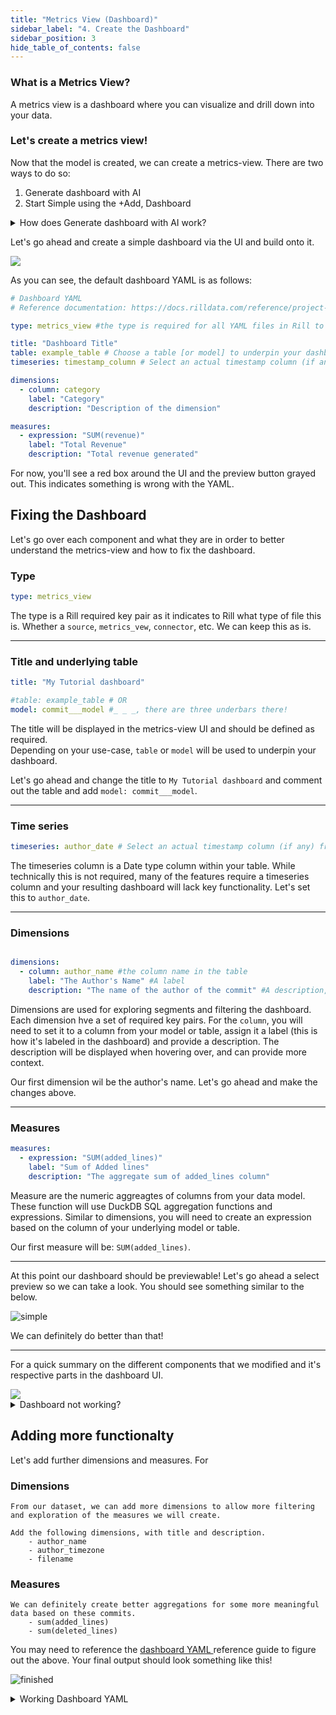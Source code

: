```yaml
---
title: "Metrics View (Dashboard)"
sidebar_label: "4. Create the Dashboard"
sidebar_position: 3
hide_table_of_contents: false
---
```


### What is a Metrics View? 

A metrics view is a dashboard where you can visualize and drill down into your data.

### Let's create a metrics view!

Now that the model is created, we can create a metrics-view. There are two ways to do so:
1. Generate dashboard with AI
2. Start Simple using the +Add, Dashboard 

<details>
  <summary>How does Generate dashboard with AI work?</summary>
  
    We send a set of YAML and project files to GPT-4o to suggest the dimensions, measures, and various other key pairs for your dashboard. 
</details>

Let's go ahead and create a simple dashboard via the UI and build onto it. 

<img src = '/img/tutorials/102/Add-Dashboard.gif' class='rounded-gif' />
<br />


As you can see, the default dashboard YAML is as follows:

```yaml
# Dashboard YAML
# Reference documentation: https://docs.rilldata.com/reference/project-files/dashboards

type: metrics_view #the type is required for all YAML files in Rill to define the type

title: "Dashboard Title"
table: example_table # Choose a table [or model] to underpin your dashboard / 
timeseries: timestamp_column # Select an actual timestamp column (if any) from your table

dimensions:
  - column: category
    label: "Category"
    description: "Description of the dimension"

measures:
  - expression: "SUM(revenue)"
    label: "Total Revenue"
    description: "Total revenue generated"

```

For now, you'll see a red box around the UI and the preview button grayed out. This indicates something is wrong with the YAML. 


## Fixing the Dashboard
Let's go over each component and what they are in order to better understand the metrics-view and how to fix the dashboard.

### Type ###

```yaml
type: metrics_view
```
The type is a Rill required key pair as it indicates to Rill what type of file this is. Whether a `source`, `metrics_vew`, `connector`, etc. We can keep this as is.

---

### Title and underlying table ###
```yaml
title: "My Tutorial dashboard"

#table: example_table # OR
model: commit___model #_ _ _, there are three underbars there!
```
The title will be displayed in the metrics-view UI and should be defined as required. <br />
Depending on your use-case, `table` or `model` will be used to underpin your dashboard.<br />

Let's go ahead and change the title to `My Tutorial dashboard` and comment out the table and add `model: commit___model`.


---

### Time series ###
```yaml
timeseries: author_date # Select an actual timestamp column (if any) from your table
```
The timeseries column is a Date type column within your table. While technically this is not required, many of the features require a timeseries column and your resulting dashboard will lack key functionality. Let's set this to `author_date`.

---
### Dimensions ###
```yaml

dimensions:
  - column: author_name #the column name in the table
    label: "The Author's Name" #A label
    description: "The name of the author of the commit" #A description, displayed when hovered over dimension

```
Dimensions are used for exploring segments and filtering the dashboard. Each dimension hve a set of required key pairs. For the `column`, you will need to set it to a column from your model or table, assign it a label (this is how it's labeled in the dashboard) and provide a description. The description will be displayed when hovering over, and can provide more context.

Our first dimension wil be the author's name. Let's go ahead and make the changes above.

---
### Measures ###

```yaml
measures:
  - expression: "SUM(added_lines)"
    label: "Sum of Added lines"
    description: "The aggregate sum of added_lines column"
```

Measure are the numeric aggreagtes of columns from your data model. These function will use DuckDB SQL aggregation functions and expressions. Similar to dimensions, you will need to create an expression based on the column of your underlying model or table.

Our first measure will be: `SUM(added_lines)`.

---

At this point our dashboard should be previewable! 
Let's go ahead a select preview so we can take a look. You should see something similar to the below.


![simple](/img/tutorials/103/simple-dashboard.png)


We can definitely do better than that!

--- 
For a quick summary on the different components that we modified and it's respective parts in the dashboard UI.



<img src = '/img/tutorials/103/simple-dashboard.gif' class='rounded-gif' />
<br />

<details>
  <summary>Dashboard not working?</summary>
  
    Go ahead and copy the YAML below into your dashboard.
  ```yaml
# Dashboard YAML
# Reference documentation: https://docs.rilldata.com/reference/project-files/dashboards

type: metrics_view

title: "My Tutorial Project"
#table: example_table # Choose a table to underpin your dashboard
model: commits___model

timeseries: author_date # Select an actual timestamp column (if any) from your table

dimensions:
  - column: author_name
    label: "The Author's Name"
    description: "The name of the author of the commit"

measures:
  - expression: "SUM(added_lines)"
    label: "Sum of Added lines"
    description: "The aggregate sum of added_lines column."
```
</details>

## Adding more functionalty

Let's add further dimensions and measures. For

### Dimensions

	From our dataset, we can add more dimensions to allow more filtering and exploration of the measures we will create.

	Add the following dimensions, with title and description.
		- author_name
		- author_timezone
		- filename

### Measures	

	We can definitely create better aggregations for some more meaningful data based on these commits.
		- sum(added_lines)
		- sum(deleted_lines)


You may need to reference the <a href='https://docs.rilldata.com/reference/project-files/dashboards' target="_blank">dashboard YAML </a> reference guide to figure out the above. Your final output should look something like this! 

![finished](/img/tutorials/103/Completed-100-dashboard.png)


<details>
  <summary> Working Dashboard YAML</summary>
  ```yaml
# Dashboard YAML
# Reference documentation: https://docs.rilldata.com/reference/project-files/dashboards

type: metrics_view

title: "My Tutorial Project"
#table: example_table # Choose a table to underpin your dashboard
model: commits___model

timeseries: author_date # Select an actual timestamp column (if any) from your table

dimensions:
  - column: author_name
    label: "The Author's Name"
    description: "The name of the author of the commit"

  - column: author_timezone
    label: "The Author's TZ"
    description: "The Author's Timezone"

  - column: filename
    label: "The filename"
    description: "The name of the modified filename"
 
measures:
  - expression: "SUM(added_lines)"
    label: "Sum of Added lines"
    description: "The aggregate sum of added_lines column."

  - expression: "SUM(deleted_lines)"
    label: "Sum of deleted lines"
    description: "The aggregate sum of deleted_lines column."
```

</details>


import ComingSoon from '@site/src/components/ComingSoon';


## Modifying the metrics view via the UI

<ComingSoon />

<div class='contents_to_overlay'>
**Main components of the metrics view Editor**

Now that we've discussed the YAML and have a general understanding of how it works, I want to show you how to use the metric view editor! This is our UI based editor that allows for a point and click method to modify the metric-view.



</div>



import DocsRating from '@site/src/components/DocsRating';

---
<DocsRating />

